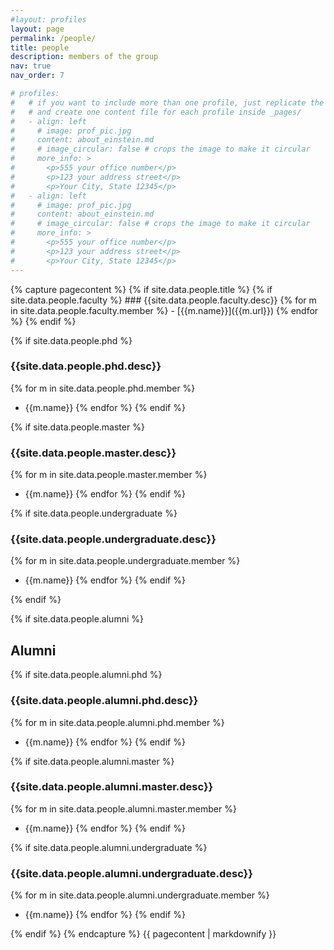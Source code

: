 ```yaml
---
#layout: profiles
layout: page
permalink: /people/
title: people
description: members of the group
nav: true
nav_order: 7

# profiles:
#   # if you want to include more than one profile, just replicate the following block
#   # and create one content file for each profile inside _pages/
#   - align: left
#     # image: prof_pic.jpg
#     content: about_einstein.md
#     # image_circular: false # crops the image to make it circular
#     more_info: >
#       <p>555 your office number</p>
#       <p>123 your address street</p>
#       <p>Your City, State 12345</p>
#   - align: left
#     # image: prof_pic.jpg
#     content: about_einstein.md
#     # image_circular: false # crops the image to make it circular
#     more_info: >
#       <p>555 your office number</p>
#       <p>123 your address street</p>
#       <p>Your City, State 12345</p>
---
```


<div class="post">
  <article>
	{% capture pagecontent %}
{% if site.data.people.title %}
{% if site.data.people.faculty %}
### {{site.data.people.faculty.desc}}
{% for m in site.data.people.faculty.member %}
- [{{m.name}}]({{m.url}})
{% endfor %}
{% endif %}

{% if site.data.people.phd %}
### {{site.data.people.phd.desc}}
{% for m in site.data.people.phd.member %}
- {{m.name}}
{% endfor %}
{% endif %}

{% if site.data.people.master %}
### {{site.data.people.master.desc}}
{% for m in site.data.people.master.member %}
- {{m.name}}
{% endfor %}
{% endif %}

{% if site.data.people.undergraduate %}
### {{site.data.people.undergraduate.desc}}
{% for m in site.data.people.undergraduate.member %}
- {{m.name}}
{% endfor %}
{% endif %}

{% endif %}

{% if site.data.people.alumni %}
## Alumni

{% if site.data.people.alumni.phd %}
### {{site.data.people.alumni.phd.desc}}
{% for m in site.data.people.alumni.phd.member %}
- {{m.name}}
{% endfor %}
{% endif %}

{% if site.data.people.alumni.master %}
### {{site.data.people.alumni.master.desc}}
{% for m in site.data.people.alumni.master.member %}
- {{m.name}}
{% endfor %}
{% endif %}

{% if site.data.people.alumni.undergraduate %}
### {{site.data.people.alumni.undergraduate.desc}}
{% for m in site.data.people.alumni.undergraduate.member %}
- {{m.name}}
{% endfor %}
{% endif %}

{% endif %}
{% endcapture %}
{{ pagecontent | markdownify }}
  </article>
</div>
